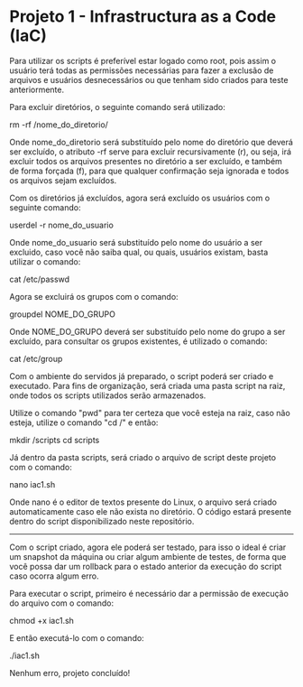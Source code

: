# Projeto 1 - Infrastructura as a Code (IaC)

Para utilizar os scripts é preferível estar logado como root, pois assim o usuário terá todas as permissões necessárias para fazer a exclusão de arquivos e usuários desnecessários ou que tenham sido criados para teste anteriormente.

Para excluir diretórios, o seguinte comando será utilizado:

rm -rf /nome_do_diretorio/

Onde nome_do_diretorio será substituído pelo nome do diretório que deverá ser excluído, o atributo -rf serve para excluir recursivamente (r), ou seja, irá excluir todos os arquivos presentes no diretório a ser excluído, e também de forma forçada (f), para que qualquer confirmação seja ignorada e todos os arquivos sejam excluídos.

Com os diretórios já excluídos, agora será excluído os usuários com o seguinte comando:

userdel -r nome_do_usuario

Onde nome_do_usuario será substituído pelo nome do usuário a ser excluido, caso você não saiba qual, ou quais, usuários existam, basta utilizar o comando:

cat /etc/passwd

Agora se excluirá os grupos com o comando:

groupdel NOME_DO_GRUPO

Onde NOME_DO_GRUPO deverá ser substituído pelo nome do grupo a ser excluído, para consultar os grupos existentes, é utilizado o comando:

cat /etc/group

Com o ambiente do servidos já preparado, o script poderá ser criado e executado.
Para fins de organização, será criada uma pasta script na raiz, onde todos os scripts utilizados serão armazenados.

Utilize o comando "pwd" para ter certeza que você esteja na raiz, caso não esteja, utilize o comando "cd /" e então:

mkdir /scripts
cd scripts

Já dentro da pasta scripts, será criado o arquivo de script deste projeto com o comando:

nano iac1.sh

Onde nano é o editor de textos presente do Linux, o arquivo será criado automaticamente caso ele não exista no diretório.
O código estará presente dentro do script disponibilizado neste repositório.

-------------------------------------------------------------------------------------------------------------

Com o script criado, agora ele poderá ser testado, para isso o ideal é criar um snapshot da máquina ou criar algum ambiente de testes, de forma que você possa dar um rollback para o estado anterior da execução do script caso ocorra algum erro.

Para executar o script, primeiro é necessário dar a permissão de execução do arquivo com o comando:

chmod +x iac1.sh

E então executá-lo com o comando:

./iac1.sh

Nenhum erro, projeto concluído!

